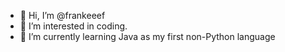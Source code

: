 - 👋 Hi, I’m @frankeeef
- 👀 I’m interested in coding.
- 🌱 I’m currently learning Java as my first non-Python language

